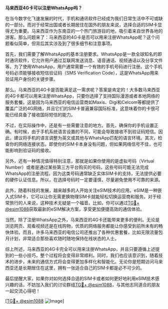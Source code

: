**马来西亚4G卡可以注册WhatsApp吗？**

在当今数字化飞速发展的时代，手机和通讯软件已经成为我们日常生活中不可或缺的一部分。而对于经常出国或者长期居住在国外的朋友来说，选择合适的SIM卡显得尤为重要。马来西亚作为东南亚的一个热门旅游目的地，吸引着来自世界各地的游客。那么问题来了：马来西亚的4G卡是否可以用来注册WhatsApp呢？这个问题看似简单，但背后其实涉及到了很多细节和注意事项。

首先，我们需要了解WhatsApp的基本注册要求。WhatsApp是一款全球知名的即时通讯软件，它允许用户通过互联网发送消息、语音通话、视频通话以及分享文件等。为了使用WhatsApp，用户通常需要一个有效的手机号码进行注册。这个手机号码必须能够接收短信验证码（SMS Verification Code），这是WhatsApp用来验证用户身份的关键步骤。

那么，马来西亚的4G卡是否能满足这一需求呢？答案是肯定的！大多数马来西亚的4G卡都可以用来注册WhatsApp，只要你选择了支持国际漫游或者本地网络的服务套餐。这是因为马来西亚的电信运营商如Maxis、Digi和Celcom等都提供了覆盖广泛的4G网络，并且它们的SIM卡普遍兼容国际标准，这意味着你的卡很可能已经具备了接收国际短信的能力。

不过，在实际操作中，还是有一些需要注意的地方。首先，确保你的手机设置正确。有时候，由于手机系统语言设置的不同，可能会导致接收不到验证码短信。因此，建议将手机的语言调整为英文或其他与WhatsApp匹配的语言环境。其次，检查你的网络连接状态。即使你的SIM卡本身没有问题，但如果网络信号不佳，也可能影响到验证码的接收。

另外，还有一种情况值得特别注意，那就是如果你使用的是虚拟号码（Virtual Number）或者是通过某些第三方平台购买的号码，这些号码可能无法完成WhatsApp的注册流程。因为这类号码通常缺乏实体SIM卡的支持，无法提供必要的硬件认证信息。所以，在选择号码时一定要谨慎，尽量避免使用不可靠的来源。

此外，随着科技的发展，越来越多的人开始关注eSIM技术的应用。eSIM是一种嵌入式SIM卡，它可以让你无需更换物理SIM卡就能轻松切换运营商和服务。对于经常旅行的人来说，这种技术无疑是一个福音。比如，你可以通过[TG💪+ @esim1088](https://t.me/s/esim1088)获取最新的eSIM解决方案，享受更加便捷高效的通信体验。

当然，除了注册WhatsApp之外，马来西亚的4G卡还能带来更多的便利。无论是浏览网页、观看视频还是在线购物，优质的网络服务都能让你感受到前所未有的畅快体验。而且，许多马来西亚的电信公司还推出了各种优惠套餐，比如无限流量包月计划，非常适合那些喜欢随时随地保持在线状态的人士。

综上所述，马来西亚的4G卡完全可以用来注册WhatsApp，并且只要遵循上述提到的一些小技巧，整个过程将会变得非常顺利。同时，我们也应该意识到，随着技术的进步，未来的通信方式将会变得更加多样化和智能化。无论你是短期访问马来西亚还是长期居住在这里，拥有一张适合自己的SIM卡都是必不可少的。

最后提醒大家，如果你对如何选择合适的SIM卡或者如何更好地利用eSIM技术感兴趣的话，不妨加入我们的讨论群组[TG💪+ @esim1088](https://t.me/s/esim1088)，与其他志同道合的朋友一起交流心得吧！

[[TG💪+ @esim1088](https://t.me/s/esim1088) ![Image](https://i.postimg.cc/4NQfJmqS/Snipaste-2025-05-13-00-14-12.png)]